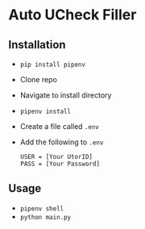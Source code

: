 # Auto UCheck Filler

## Installation

- `pip install pipenv`
- Clone repo
- Navigate to install directory
- `pipenv install`
- Create a file called `.env`
- Add the following to `.env`

  ```text
  USER = [Your UtorID]
  PASS = [Your Password]
  ```

## Usage

- `pipenv shell`
- `python main.py`
